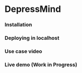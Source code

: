 # DepressMind

### Installation

### Deploying in localhost

### Use case video

### Live demo (Work in Progress)
